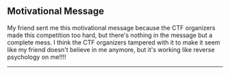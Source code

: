 Motivational Message
-------------------------------------------

My friend sent me this motivational message because the CTF organizers made this competition too hard, but there's nothing in the message but a complete mess. I think the CTF organizers tampered with it to make it seem like my friend doesn't believe in me anymore, but it's working like reverse psychology on me!!!!

-------------------------------------------